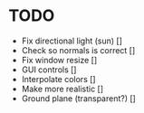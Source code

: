 # TODO

- Fix directional light (sun) []
- Check so normals is correct []
- Fix window resize []
- GUI controls []
- Interpolate colors []
- Make more realistic []
- Ground plane (transparent?) []
